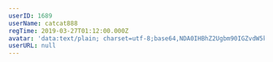 ```yaml
---
userID: 1689
userName: catcat888
regTime: 2019-03-27T01:12:00.000Z
avatar: 'data:text/plain; charset=utf-8;base64,NDA0IHBhZ2Ugbm90IGZvdW5kCg=='
userURL: null
---
```



